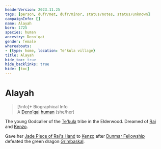 ```yaml
---
headerVersion: 2023.11.25
tags: [person, dufr/met, dufr/minor, status/notes, status/unknown]
campaignInfo: []
name: Alayah
born: 1725
species: human
ancestry: Deno'qai
gender: female
whereabouts:
- {type: home, location: Te'kula village}
title: Alayah
hide_toc: true
hide_backlinks: true
hide: [toc]
---
```

# Alayah
>[!info]+ Biographical Info  
> A [Deno'qai](<../../groups/deno-qai/deno-qai.md>) [human](<../../species/humans/humans.md>) (she/her)  
>   
>> 

The young Godcaller of the [Te'kula](<../../groups/deno-qai/te-kula.md>) tribe in the Elderwood. Dreamed of [Rai](<../pcs/great-war/rai.md>) and [Kenzo](<../pcs/dunmar-fellowship/kenzo.md>). 

Gave her [Jade Piece of Rai's Hand](<../../campaigns/dunmari-frontier/treasure/gifts-and-heirlooms/jade-piece-of-rai-s-hand.md>) to [Kenzo](<../pcs/dunmar-fellowship/kenzo.md>) after [Dunmar Fellowship](<../pcs/dunmar-fellowship/dunmar-fellowship.md>) defeated the green dragon [Grimbaskal](<../other-nonhumans/mezzar.md>). 

